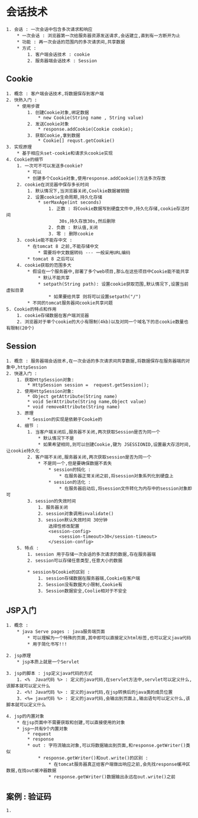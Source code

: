 # 会话技术
    1. 会话 : 一次会话中包含多次请求和响应
        * 一次会话 : 浏览器第一次给服务器资源发送请求,会话建立,直到有一方断开为止
        * 功能 : 再一次会话的范围内的多次请求间,共享数据 
        * 方式 : 
            1. 客户端会话技术 : cookie
            2. 服务器端会话技术 : Session

## Cookie
    1. 概念 : 客户端会话技术,将数据保存到客户端
    2. 快熟入门 : 
        * 使用步骤
            1. 创建Cookie对象,绑定数据
                * new Cookie(String name , String value)
            2. 发送Cookie对象
                * response.addCookie(Cookie cookie);
            3. 获取Cookie,拿到数据
                * Cookie[] requst.getCookie()
    3. 实现原理
        * 基于相应头set-cookie和请求头cookie实现
    4. Cookie的细节
        1. 一次可不可以发送多cookie?
            * 可以
            * 创建多个Cookie对象,使用response.addCookie()方法多次存放
        2. cookie在浏览器中保存多长时间
            1. 默认情况下,当浏览器关闭,Coolkie数据被销毁
            2. 设置cookie生命周期,持久化存储
                * serMaxAge(int seconds)
                    1. 正数 : 将Cookie数据写到硬盘文件中,持久化存储,cookie存活时间
                        30s,持久存放30s,然后删除
                    2. 负数 : 默认值,关闭
                    3. 零 : 删除cookie
        3. cookie能不能存中文 :
            * 在tomcat 8 之前,不能存储中文
                * 需要将中文数据转码 --- 一般采用URL编码
            * tomcat 8 之后可以
        4. cookie获取的范围多大
            * 假设在一个服务器中,部署了多个web项目,那么在这些项目中Cookie能不能共享
                * 默认不能共享
                * setpath(String path): 设置cookie获取范围,默认情况下,设置当前虚拟目录
                    * 如果要给共享 则将可以设置setpath("/") 
            * 不同的tomcat服务器间cookie共享问题
    5. Cookie的特点和作用
        1. cookie存储数据在客户端浏览器
        2. 浏览器对于单个cookie的大小有限制(4kb)以及对同一个域名下的总cookie数量也有限制(20个)
    
## Session
    1. 概念 : 服务器端会话技术,在一次会话的多次请求间共享数据,将数据保存在服务器端的对象中,httpSession
    2. 快速入门 : 
        1. 获取HttpSession对象:
            * HttpSession session =  request.getSession();
        2. 使用HttpSession对象:
            * Object getAttribute(String name)
            * void SerAttribute(String name,Object value)
            * void removeAttribute(String name)
        3. 原理
            * Session的实现是依赖于Cookie的
        4. 细节 : 
            1. 当客户端关闭后,服务器不关闭,两次获取Session是否为同一个
                * 默认情况下不是
                * 如果希望相同,则可以创建Cookie,键为 JSESSIONID,设置最大存活时间,让cookie持久化 
            2. 客户端不关闭,服务器关闭,两次获取session是否为同一个
                * 不是同一个,但是要确保数据不丢失
                    * session的钝化 :
                        * 在服务器正常关闭之前,将session对象系列化到硬盘上
                    * session的活化 :
                        * 在服务器启动后,将session文件转化为内存中的session对象即可
            3. session的失效时间
                1. 服务器关闭
                2. session对象调用invalidate()
                3. session默认失效时间 30分钟
                    选择性修改配置
                    <session-config>
                        <session-timeout>30</session-timeout>
                    </session-config>    
        5. 特点 : 
            1. session 用于存储一次会话的多次请求的数据,存在服务器端
            2. session可以存储任意类型,任意大小的数据
        
            * session与Cookie的区别 :
                1. session存储数据在服务器端,Cookie在客户端
                2. Session没有数据大小限制,Cookie有
                3. Session数据安全,Coolie相对于不安全
## JSP入门
    1. 概念 : 
        * java Serve pages : java服务端页面
            * 可以理解为一个特殊的页面,其中即可以直接定义html标签,也可以定义java代码
            * 用于简化书写!!!
    
    2. jsp原理
        * jsp本质上就是一个Servlet
    
    3. jsp的脚本 : jsp定义java代码的方式
        1. <%  Java代码 %> : 定义的java代码,在servlet方法中,servlet可以定义什么,该脚本就可以定义什么   
        2. <%! Java代码 %> : 定义的java代码,在jsp转换后的java类的成员位置
        3. <%= java代码 %> : 定义的java代码,会输出到页面上,输出语句可以定义什么,该脚本就可以定义什么
    
    4. jsp的内置对象    
        * 在jsp页面中不需要获取和创建,可以直接使用的对象
        * jsp一共有9个内置对象
            * request
            * response
            * out : 字符流输出对象,可以将数据输出到页面,和response.getWriter()类似
                * response.getWriter()和out.write()的区别 : 
                    * 在tomcat服务器真正给客户端做出响应之前,会先找response缓冲区数据,在找out缓冲器数据
                    * response.getWriter()数据输出永远在out.write()之前
                    
## 案例 : 验证码
    1. 